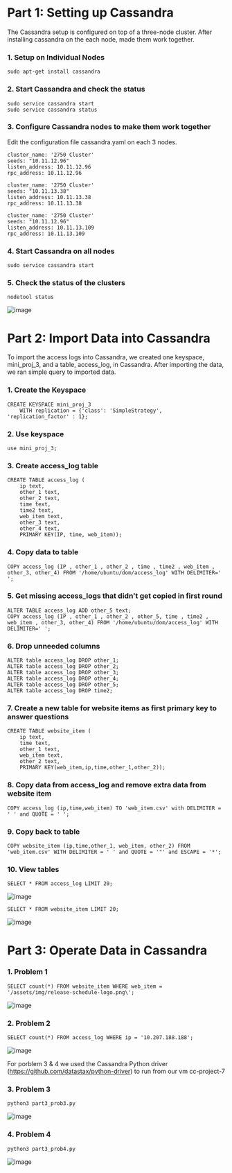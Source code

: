 # Part 1: Setting up Cassandra
The Cassandra setup is configured on top of a three-node cluster. After installing cassandra on the each node, made them work together.
### 1. Setup on Individual Nodes

```
sudo apt-get install cassandra
```
### 2. Start Cassandra and check the status
```
sudo service cassandra start
sudo service cassandra status
```
### 3. Configure Cassandra nodes to make them work together
Edit the configuration file cassandra.yaml on each 3 nodes.

```
cluster_name: '2750 Cluster'
seeds: "10.11.12.96"
listen_address: 10.11.12.96
rpc_address: 10.11.12.96
```
```
cluster_name: '2750 Cluster'
seeds: "10.11.13.38"
listen_address: 10.11.13.38
rpc_address: 10.11.13.38
```
```
cluster_name: '2750 Cluster'
seeds: "10.11.12.96"
listen_address: 10.11.13.109
rpc_address: 10.11.13.109
```
### 4. Start Cassandra on all nodes
```
sudo service cassandra start
```
### 5. Check the status of the clusters
```
nodetool status
```

![image](https://github.com/SBalexLEE/cloud_project3/blob/main/Picture1.png)

# Part 2: Import Data into Cassandra


To import the access logs into Cassandra, we created one keyspace, mini_proj_3, and a table, access_log, in Cassandra. After importing the data, we ran simple query to imported data. 

### 1. Create the Keyspace
```
CREATE KEYSPACE mini_proj_3
    WITH replication = {'class': 'SimpleStrategy', 'replication_factor' : 1};
```

### 2. Use keyspace
```
use mini_proj_3;
```

### 3. Create access_log table

```
CREATE TABLE access_log (
	ip text,
	other_1 text,
	other_2 text,
	time text,
	time2 text,
	web_item text,
	other_3 text,
	other_4 text,	
	PRIMARY KEY(IP, time, web_item));
```

### 4. Copy data to table	
```
COPY access_log (IP , other_1 , other_2 , time , time2 , web_item , other_3, other_4) FROM '/home/ubuntu/dom/access_log' WITH DELIMITER=' ';
```

### 5. Get missing access_logs that didn't get copied in first round
```
ALTER TABLE access_log ADD other_5 text;
COPY access_log (IP , other_1 , other_2 , other_5, time , time2 , web_item , other_3, other_4) FROM '/home/ubuntu/dom/access_log' WITH DELIMITER=' ';	
```
### 6. Drop unneeded columns
```
ALTER table access_log DROP other_1;
ALTER table access_log DROP other_2;
ALTER table access_log DROP other_3;
ALTER table access_log DROP other_4;
ALTER table access_log DROP other_5;
ALTER table access_log DROP time2;
```
### 7. Create a new table for website items as first primary key to answer questions
```
CREATE TABLE website_item (
	ip text, 
	time text,
	other_1 text, 
	web_item text, 
	other_2 text, 
	PRIMARY KEY(web_item,ip,time,other_1,other_2));
```
### 8. Copy data from access_log and remove extra data from website item
```
COPY access_log (ip,time,web_item) TO 'web_item.csv' with DELIMITER = ' ' and QUOTE = ' ';
```
### 9. Copy back to table
```
COPY website_item (ip,time,other_1, web_item, other_2) FROM 'web_item.csv' WITH DELIMITER = ' ' and QUOTE = '"' and ESCAPE = '*';
```

### 10. View tables
```
SELECT * FROM access_log LIMIT 20;
```
![image](https://github.com/SBalexLEE/cloud_project3/blob/main/Picture2.png)

```
SELECT * FROM website_item LIMIT 20;
```
![image](https://github.com/SBalexLEE/cloud_project3/blob/main/Picture7.png)

# Part 3: Operate Data in Cassandra 

### 1. Problem 1
```
SELECT count(*) FROM website_item WHERE web_item = '/assets/img/release-schedule-logo.png\';
```
![image](https://github.com/SBalexLEE/cloud_project3/blob/main/Picture3.png)


### 2. Problem 2
```
SELECT count(*) FROM access_log WHERE ip = '10.207.188.188';
```
![image](https://github.com/SBalexLEE/cloud_project3/blob/main/Picture4.png)

For porblem 3 & 4 we used the Cassandra Python driver (https://github.com/datastax/python-driver) to run from our vm cc-project-7 

### 3. Problem 3
```
python3 part3_prob3.py
```

![image](https://github.com/SBalexLEE/cloud_project3/blob/main/Picture5.png)

### 4. Problem 4
```
python3 part3_prob4.py
```

![image](https://github.com/SBalexLEE/cloud_project3/blob/main/Picture6.png)
